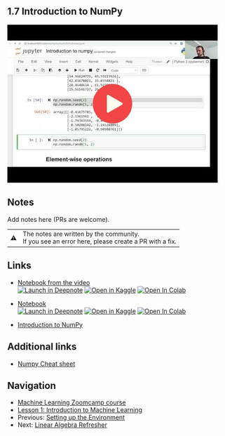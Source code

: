 ## 1.7 Introduction to NumPy

<a href="https://www.youtube.com/watch?v=Qa0-jYtRdbY&list=PL3MmuxUbc_hIhxl5Ji8t4O6lPAOpHaCLR&index=7"><img src="images/thumbnail-1-07.jpg"></a>


## Notes

Add notes here (PRs are welcome).

<table>
   <tr>
      <td>⚠️</td>
      <td>
         The notes are written by the community. <br>
         If you see an error here, please create a PR with a fix.
      </td>
   </tr>
</table>


## Links

* [Notebook from the video](notebooks/07-numpy.ipynb)  
  [![Launch in Deepnote](https://deepnote.com/buttons/launch-in-deepnote-white-small.svg)](https://deepnote.com/launch?url=https%3A//github.com/alexeygrigorev/mlbookcamp-code/blob/master/course-zoomcamp/01-intro/notebooks/07-numpy.ipynb) [![Open in Kaggle](https://kaggle.com/static/images/open-in-kaggle.svg)](https://kaggle.com/kernels/welcome?src=https%3A//github.com/alexeygrigorev/mlbookcamp-code/blob/master/course-zoomcamp/01-intro/notebooks/07-numpy.ipynb) [![Open In Colab](https://colab.research.google.com/assets/colab-badge.svg)](https://colab.research.google.com/github/alexeygrigorev/mlbookcamp-code/blob/master/course-zoomcamp/01-intro/notebooks/07-numpy.ipynb)

* [Notebook](https://github.com/alexeygrigorev/mlbookcamp-code/blob/master/appendix-c-numpy.ipynb)  
  [![Launch in Deepnote](https://deepnote.com/buttons/launch-in-deepnote-white-small.svg)](https://deepnote.com/launch?url=https%3A//github.com/alexeygrigorev/mlbookcamp-code/blob/master/appendix-c-numpy.ipynb) [![Open in Kaggle](https://kaggle.com/static/images/open-in-kaggle.svg)](https://kaggle.com/kernels/welcome?src=https%3A//github.com/alexeygrigorev/mlbookcamp-code/blob/master/appendix-c-numpy.ipynb) [![Open In Colab](https://colab.research.google.com/assets/colab-badge.svg)](https://colab.research.google.com/github/alexeygrigorev/mlbookcamp-code/blob/master/appendix-c-numpy.ipynb)

* [Introduction to NumPy](https://mlbookcamp.com/article/numpy)

## Additional links

* [Numpy Cheat sheet](https://www.datacamp.com/community/blog/python-numpy-cheat-sheet)

## Navigation

* [Machine Learning Zoomcamp course](../)
* [Lesson 1: Introduction to Machine Learning](./)
* Previous: [Setting up the Environment](06-environment.md)
* Next: [Linear Algebra Refresher](08-linear-algebra.md)
